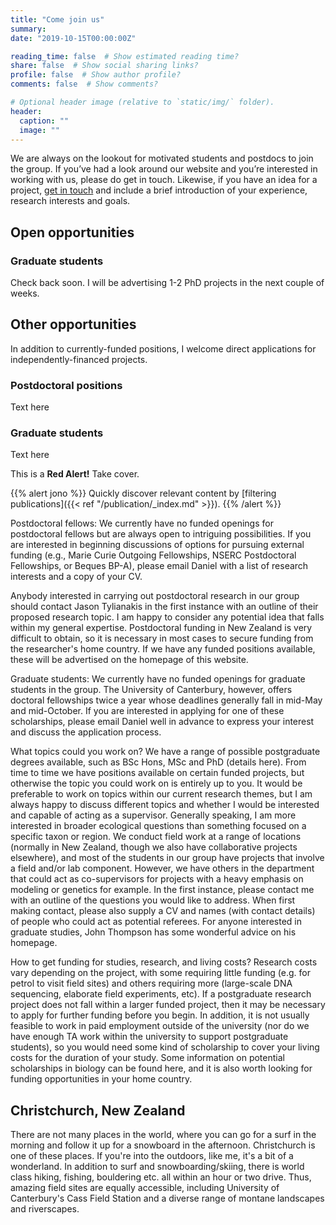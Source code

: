 ```yaml
---
title: "Come join us"
summary: 
date: "2019-10-15T00:00:00Z"

reading_time: false  # Show estimated reading time?
share: false  # Show social sharing links?
profile: false  # Show author profile?
comments: false  # Show comments?

# Optional header image (relative to `static/img/` folder).
header:
  caption: ""
  image: ""
---
```


We are always on the lookout for motivated students and postdocs to join the group. If you’ve had a look around our website and you’re interested in working with us, please do get in touch. Likewise, if you have an idea for a project, [get in touch](mailto:jonathan.tonkin@canterbury.ac.nz) and include a brief introduction of your experience, research interests and goals. 

## Open opportunities

### Graduate students
Check back soon. I will be advertising 1-2 PhD projects in the next couple of weeks. 

## Other opportunities

In addition to currently-funded positions, I welcome direct applications for independently-financed projects.  

### Postdoctoral positions
Text here

### Graduate students
Text here


<div class="alert red">
This is a <b>Red Alert!</b> Take cover. 
</div>





{{% alert jono %}} 
Quickly discover relevant content by [filtering publications]({{< ref "/publication/_index.md" >}}).
{{% /alert %}}




Postdoctoral fellows:
We currently have no funded openings for postdoctoral fellows but are always open to intriguing possibilities. If you are interested in beginning discussions of options for pursuing external funding (e.g., Marie Curie Outgoing Fellowships, NSERC Postdoctoral Fellowships, or Beques BP-A), please email Daniel with a list of research interests and a copy of your CV.


Anybody interested in carrying out postdoctoral research in our group should contact Jason Tylianakis in the first instance with an outline of their proposed research topic. I am happy to consider any potential idea that falls within my general expertise. Postdoctoral funding in New Zealand is very difficult to obtain, so it is necessary in most cases to secure funding from the researcher's home country. If we have any funded positions available, these will be advertised on the homepage of this website.



Graduate students:
We currently have no funded openings for graduate students in the group. The University of Canterbury, however, offers doctoral fellowships twice a year whose deadlines generally fall in mid-May and mid-October. If you are interested in applying for one of these scholarships, please email Daniel well in advance to express your interest and discuss the application process.




What topics could you work on?
We have a range of possible postgraduate degrees available, such as BSc Hons, MSc and PhD (details here). From time to time we have positions available on certain funded projects, but otherwise the topic you could work on is entirely up to you. It would be preferable to work on topics within our current research themes, but I am always happy to discuss different topics and whether I would be interested and capable of acting as a supervisor. Generally speaking, I am more interested in broader ecological questions than something focused on a specific taxon or region.
We conduct field work at a range of locations (normally in New Zealand, though we also have collaborative projects elsewhere), and most of the students in our group have projects that involve a field and/or lab component. However, we have others in the department that could act as co-supervisors for projects with a heavy emphasis on modeling or genetics for example. In the first instance, please contact me with an outline of the questions you would like to address. When first making contact, please also supply a CV and names (with contact details) of people who could act as potential referees. For anyone interested in graduate studies, John Thompson has some wonderful advice on his homepage.

How to get funding for studies, research, and living costs?
Research costs vary depending on the project, with some requiring little funding (e.g. for petrol to visit field sites) and others requiring more (large-scale DNA sequencing, elaborate field experiments, etc). If a postgraduate research project does not fall within a larger funded project, then it may be necessary to apply for further funding before you begin. In addition, it is not usually feasible to work in paid employment outside of the university (nor do we have enough TA work within the university to support postgraduate students), so you would need some kind of scholarship to cover your living costs for the duration of your study.
Some information on potential scholarships in biology can be found here, and it is also worth looking for funding opportunities in your home country.




## Christchurch, New Zealand

There are not many places in the world, where you can go for a surf in the morning and follow it up for a snowboard in the afternoon. Christchurch is one of these places. If you're into the outdoors, like me, it's a bit of a wonderland. In addition to surf and snowboarding/skiing, there is world class hiking, fishing, bouldering etc. all within an hour or two drive. Thus, amazing field sites are equally accessible, including University of Canterbury's Cass Field Station and a diverse range of montane landscapes and riverscapes. 
